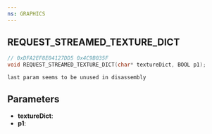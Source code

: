 ```yaml
---
ns: GRAPHICS
---
```

## REQUEST_STREAMED_TEXTURE_DICT

```c
// 0xDFA2EF8E04127DD5 0x4C9B035F
void REQUEST_STREAMED_TEXTURE_DICT(char* textureDict, BOOL p1);
```

```
last param seems to be unused in disassembly  
```

## Parameters
* **textureDict**: 
* **p1**: 

